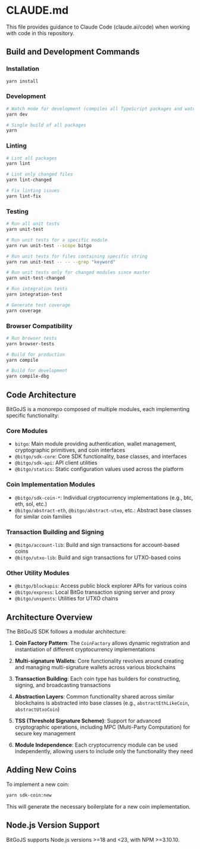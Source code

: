 # CLAUDE.md

This file provides guidance to Claude Code (claude.ai/code) when working with code in this repository.

## Build and Development Commands

### Installation
```bash
yarn install
```

### Development
```bash
# Watch mode for development (compiles all TypeScript packages and watches for changes)
yarn dev

# Single build of all packages
yarn
```

### Linting
```bash
# Lint all packages
yarn lint

# Lint only changed files
yarn lint-changed

# Fix linting issues
yarn lint-fix
```

### Testing
```bash
# Run all unit tests
yarn unit-test

# Run unit tests for a specific module
yarn run unit-test --scope bitgo

# Run unit tests for files containing specific string
yarn run unit-test -- -- --grep "keyword"

# Run unit tests only for changed modules since master
yarn unit-test-changed

# Run integration tests
yarn integration-test

# Generate test coverage
yarn coverage
```

### Browser Compatibility
```bash
# Run browser tests
yarn browser-tests

# Build for production
yarn compile

# Build for development
yarn compile-dbg
```

## Code Architecture

BitGoJS is a monorepo composed of multiple modules, each implementing specific functionality:

### Core Modules
- `bitgo`: Main module providing authentication, wallet management, cryptographic primitives, and coin interfaces
- `@bitgo/sdk-core`: Core SDK functionality, base classes, and interfaces
- `@bitgo/sdk-api`: API client utilities
- `@bitgo/statics`: Static configuration values used across the platform

### Coin Implementation Modules
- `@bitgo/sdk-coin-*`: Individual cryptocurrency implementations (e.g., btc, eth, sol, etc.)
- `@bitgo/abstract-eth`, `@bitgo/abstract-utxo`, etc.: Abstract base classes for similar coin families

### Transaction Building and Signing
- `@bitgo/account-lib`: Build and sign transactions for account-based coins
- `@bitgo/utxo-lib`: Build and sign transactions for UTXO-based coins

### Other Utility Modules
- `@bitgo/blockapis`: Access public block explorer APIs for various coins
- `@bitgo/express`: Local BitGo transaction signing server and proxy
- `@bitgo/unspents`: Utilities for UTXO chains

## Architecture Overview

The BitGoJS SDK follows a modular architecture:

1. **Coin Factory Pattern**: The `CoinFactory` allows dynamic registration and instantiation of different cryptocurrency implementations

2. **Multi-signature Wallets**: Core functionality revolves around creating and managing multi-signature wallets across various blockchains

3. **Transaction Building**: Each coin type has builders for constructing, signing, and broadcasting transactions

4. **Abstraction Layers**: Common functionality shared across similar blockchains is abstracted into base classes (e.g., `abstractEthLikeCoin`, `abstractUtxoCoin`)

5. **TSS (Threshold Signature Scheme)**: Support for advanced cryptographic operations, including MPC (Multi-Party Computation) for secure key management

6. **Module Independence**: Each cryptocurrency module can be used independently, allowing users to include only the functionality they need

## Adding New Coins

To implement a new coin:
```bash
yarn sdk-coin:new
```

This will generate the necessary boilerplate for a new coin implementation.

## Node.js Version Support

BitGoJS supports Node.js versions >=18 and <23, with NPM >=3.10.10.